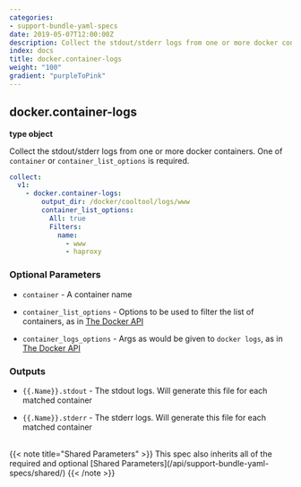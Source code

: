 ```yaml
---
categories:
- support-bundle-yaml-specs
date: 2019-05-07T12:00:00Z
description: Collect the stdout/stderr logs from one or more docker containers. One of `container` or `container_list_options` is required.
index: docs
title: docker.container-logs
weight: "100"
gradient: "purpleToPink"
---
```


## docker.container-logs

**type object**

Collect the stdout/stderr logs from one or more docker containers. One of `container` or `container_list_options` is required.


```yaml
collect:
  v1:
    - docker.container-logs:
        output_dir: /docker/cooltool/logs/www
        container_list_options:
          All: true
          Filters:
            name:
              - www
              - haproxy
```


### Optional Parameters


- `container` - A container name


- `container_list_options` - Options to be used to filter the list of containers, as in [The Docker API](https://github.com/moby/moby/blob/master/api/types/client.go#L61)


- `container_logs_options` - Args as would be given to `docker logs`, as in [The Docker API](https://github.com/moby/moby/blob/master/api/types/client.go#L73)



### Outputs

    
- `{{.Name}}.stdout` - The stdout logs. Will generate this file for each matched container

- `{{.Name}}.stderr` - The stderr logs. Will generate this file for each matched container


<br>
{{< note title="Shared Parameters" >}}
This spec also inherits all of the required and optional [Shared Parameters](/api/support-bundle-yaml-specs/shared/)
{{< /note >}}

  